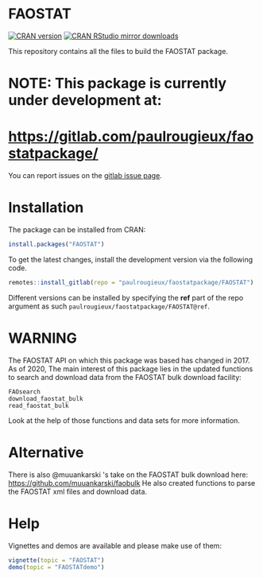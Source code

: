 FAOSTAT
=======
[![CRAN 
version](http://www.r-pkg.org/badges/version/FAOSTAT)](http://cran.rstudio.com/web/packages/FAOSTAT/index.html)
[![CRAN RStudio mirror downloads](http://cranlogs.r-pkg.org/badges/FAOSTAT)](http://cran.r-project.org/web/packages/FAOSTAT/index.html)

This repository contains all the files to build the FAOSTAT package.

# NOTE: This package is currently under development at:
# https://gitlab.com/paulrougieux/faostatpackage/

You can report issues on the [gitlab issue 
page](https://gitlab.com/paulrougieux/faostatpackage/-/issues). 

# Installation

The package can be installed from CRAN:

```r
install.packages("FAOSTAT")
```

To get the latest changes, install the development version via the following code. 

```r
remotes::install_gitlab(repo = "paulrougieux/faostatpackage/FAOSTAT")
```

Different versions can be installed by specifying the **ref** part of the repo argument 
as such `paulrougieux/faostatpackage/FAOSTAT@ref`.

# WARNING 

The FAOSTAT API on which this package was based has changed in 2017. As of 2020, The 
main interest of this package lies in the updated functions to search and download data 
from the FAOSTAT bulk download facility:

    FAOsearch
    download_faostat_bulk
    read_faostat_bulk

Look at the help of those functions and data sets for more information.

# Alternative

There is also @muuankarski 's take on the FAOSTAT bulk download here:
https://github.com/muuankarski/faobulk
He also created functions to parse the FAOSTAT xml files and download data.

# Help

Vignettes and demos are available and please make use of them:

```r
vignette(topic = "FAOSTAT")
demo(topic = "FAOSTATdemo")
```

